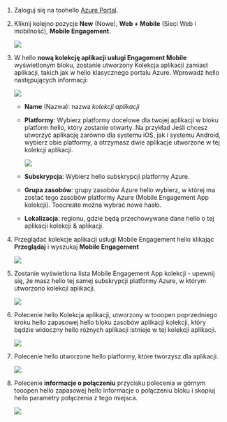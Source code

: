 
1. Zaloguj się na toohello [Azure Portal](https://portal.azure.com).
2. Kliknij kolejno pozycje **New** (Nowe), **Web + Mobile** (Sieci Web i mobilność), **Mobile Engagement**.
   
    ![](./media/mobile-engagement-create-app-in-portal-new/browse-azme-extension.png)
3. W hello **nową kolekcję aplikacji usługi Engagement Mobile** wyświetlonym bloku, zostanie utworzony Kolekcja aplikacji zamiast aplikacji, takich jak w hello klasycznego portalu Azure. Wprowadź hello następujących informacji:
   
    ![](./media/mobile-engagement-create-app-in-portal-new/new-azme-app.png)
   
   * **Name** (Nazwa): nazwa *kolekcji aplikacji* 
   * **Platformy**: Wybierz platformy docelowe dla twojej aplikacji w bloku platform hello, który zostanie otwarty. Na przykład Jeśli chcesz utworzyć aplikację zarówno dla systemu iOS, jak i systemu Android, wybierz obie platformy, a otrzymasz dwie aplikacje utworzone w tej kolekcji aplikacji. 
     
      ![](./media/mobile-engagement-create-app-in-portal-new/choose-platform.png)
   * **Subskrypcja**: Wybierz hello subskrypcji platformy Azure. 
   * **Grupa zasobów**: grupy zasobów Azure hello wybierz, w której ma zostać tego zasobów platformy Azure (Mobile Engagement App kolekcji). Toocreate można wybrać nowe hasło.  
   * **Lokalizacja**: regionu, gdzie będą przechowywane dane hello o tej aplikacji kolekcji & aplikacji.
4. Przeglądać kolekcje aplikacji usługi Mobile Engagement hello klikając **Przeglądaj** i wyszukaj **Mobile Engagement**
   
    ![](./media/mobile-engagement-create-app-in-portal-new/browse-mobile-engagement-menu.png)
5. Zostanie wyświetlona lista Mobile Engagement App kolekcji - upewnij się, że masz hello tej samej subskrypcji platformy Azure, w którym utworzono kolekcji aplikacji.
   
    ![](./media/mobile-engagement-create-app-in-portal-new/browse-mobile-engagement.png)
6. Polecenie hello Kolekcja aplikacji, utworzony w tooopen poprzedniego kroku hello zapasowej hello bloku zasobów aplikacji kolekcji, który będzie widoczny hello różnych aplikacji istnieje w tej kolekcji aplikacji. 
   
    ![](./media/mobile-engagement-create-app-in-portal-new/mobile-engagement-app-collection.png)
7. Polecenie hello utworzone hello platformy, które tworzysz dla aplikacji. 
   
    ![](./media/mobile-engagement-create-app-in-portal-new/mobile-engagement-app.png)
8. Polecenie **informacje o połączeniu** przycisku polecenia w górnym tooopen hello zapasowej hello informacje o połączeniu bloku i skopiuj hello parametry połączenia z tego miejsca. 
   
    ![](./media/mobile-engagement-create-app-in-portal-new/app-connection-info.png)

